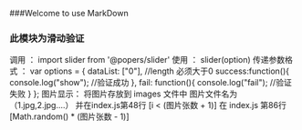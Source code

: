 ###Welcome to use MarkDown
### 此模块为滑动验证
调用 ： import slider from '@popers/slider'
使用 ： slider(option)
传递参数格式 ：      var options = {
				dataList: ["0"],  //length 必须大于0
				success:function(){  
				     console.log("show");   //验证成功
				},
				fail: function(){
				    console.log("fail");  //验证失败
				}
			};
图片显示： 将图片存放到 images 文件中 图片文件名为（1.jpg,2.jpg....）
	        并在index.js第48行  [i < (图片张数 + 1)]
	         在 index.js 第86行  [Math.random() * (图片张数 - 1)]